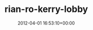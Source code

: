 ---
title:		"rian-ro-kerry-lobby"
type:		"photos"
mediatype:		"upload"
description:		"TBC"
date:		"2012-04-01 16:53:10+00:00"
album:		"abandoned"
filename:		"rian-ro-kerry-lobby.md"
series:		""
cl_public_id:		"abandoned/rian-ro-kerry-lobby"
cl_version:		1497000113
format:		"tiff"
bytes:		6176308
width:		2560
height:		1440
colours:
- "#322916"
- "#281A17"
- "#74643E"
- "#32280A"
- "#2C2825"
- "#82766F"
- "#D6CBC1"
- "#C2AE82"
- "#74594B"
- "#1C0508"
- "#773B41"
- "#7E806E"
- "#1F1D20"
- "#282F2B"
- "#1F2215"
- "#C6C6B9"
- "#121B10"
- "#7B7644"
- "#1D1019"
- "#7B102F"
exposure_mode:		"Auto"
program:		"Aperture-priority AE"
aperture:		"2.5"
focal_length:		"35.0 mm"
iso:		"200"
shutter_speed:		"1/50"
metering:		"Multi-segment"
flash:		"Off, Did not fire"
white_balance:		"Custom"
colour_temp:		"4850"
has_crop:		"true"
orientation:		"Horizontal (normal)"
camera_model:		"NIKON D7000"
lens_info:		"35mm f/1.8"
artist:		"Matt Finucane"
x_resolution:		"300"
y_resolution:		"300"
---